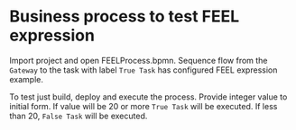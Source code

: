 Business process to test FEEL expression
=======================

Import project and open FEELProcess.bpmn. Sequence flow from the `Gateway` to the task with label `True Task` has configured FEEL expression example.

To test just build, deploy and execute the process. Provide integer value to initial form. If value will be 20 or more `True Task` will be executed. If less than 20, `False Task` will be executed.
